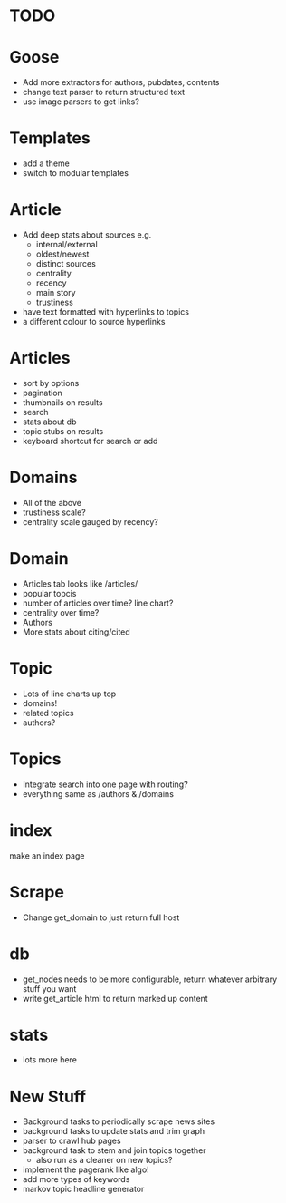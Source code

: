 # TODO

# Goose
- Add more extractors for authors, pubdates, contents
- change text parser to return structured text
- use image parsers to get links?

# Templates
- add a theme
- switch to modular templates

# Article
- Add deep stats about sources e.g.
	- internal/external
	- oldest/newest
	- distinct sources 
	- centrality
	- recency
	- main story
	- trustiness
- have text formatted with hyperlinks to topics
- a different colour to source hyperlinks

# Articles
- sort by options
- pagination
- thumbnails on results
- search
- stats about db
- topic stubs on results
- keyboard shortcut for search or add

# Domains
- All of the above
- trustiness scale?
- centrality scale gauged by recency?

# Domain
- Articles tab looks like /articles/
- popular topcis
- number of articles over time? line chart?
- centrality over time?
- Authors
- More stats about citing/cited

# Topic
- Lots of line charts up top
- domains!
- related topics
- authors?

# Topics
- Integrate search into one page with routing?
- everything same as /authors & /domains

# index
make an index page


# Scrape
- Change get_domain to just return full host

# db
- get_nodes needs to be more configurable, return whatever arbitrary stuff you want
- write get_article html to return marked up content 

# stats
- lots more here

# New Stuff
- Background tasks to periodically scrape news sites
- background tasks to update stats and trim graph
- parser to crawl hub pages
- background task to stem and join topics together
	- also run as a cleaner on new topics?
- implement the pagerank like algo!
- add more types of keywords
- markov topic headline generator
